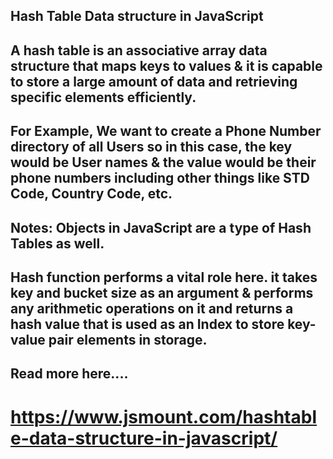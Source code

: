 ## Hash Table Data structure in JavaScript

## A hash table is an associative array data structure that maps keys to values & it is capable to store a large amount of data and retrieving specific elements efficiently.
## For Example, We want to create a Phone Number directory of all Users so in this case, the key would be User names & the value would be their phone numbers including other things like STD Code, Country Code, etc.

## Notes: Objects in JavaScript are a type of Hash Tables as well.

## Hash function performs a vital role here. it takes key and bucket size as an argument & performs any arithmetic operations on it and returns a hash value that is used as an Index to store key-value pair elements in storage.

## Read more here....

# https://www.jsmount.com/hashtable-data-structure-in-javascript/
